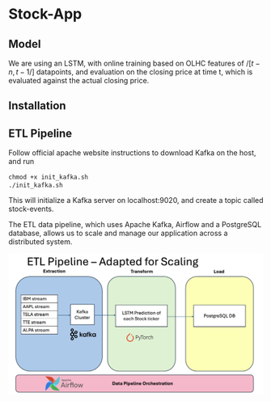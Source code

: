 # Stock-App #

## Model ##

We are using an LSTM, with online training based on OLHC features of $/[t-n, t-1/]$ datapoints, and evaluation on the closing price at time t, which is evaluated against the actual closing price.

## Installation ##

## ETL Pipeline ##

Follow official apache website instructions to download Kafka on the host, and run

```
chmod +x init_kafka.sh
./init_kafka.sh
```

This will initialize a Kafka server on localhost:9020, and create a topic called stock-events. 

The ETL data pipeline, which uses Apache Kafka, Airflow and a PostgreSQL database, allows us to scale and manage our application across a distributed system.

![ETL Pipeline](ETL%20pipeline.png)

